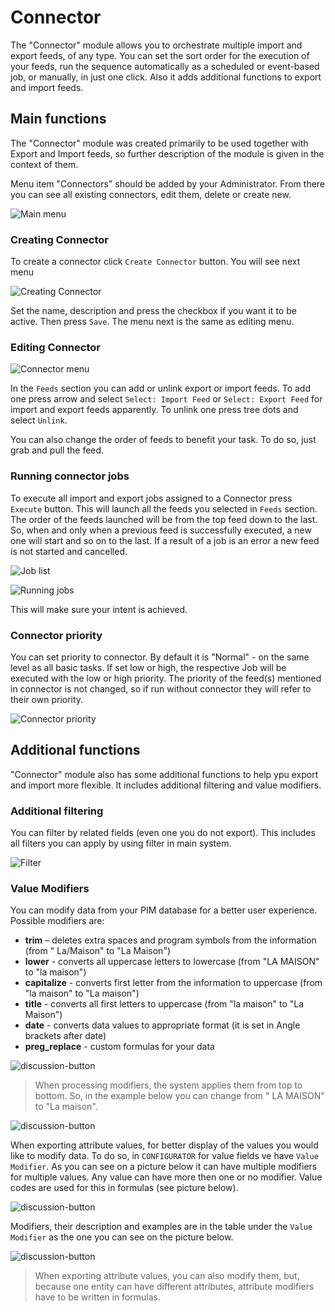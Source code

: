 # Connector

The "Connector" module allows you to orchestrate multiple import and export feeds, of any type. You can set the sort order for the execution of your feeds, run the sequence automatically as a scheduled or event-based job, or manually, in just one click. Also it adds additional functions to export and import feeds.

## Main functions

The "Connector" module was created primarily to be used together with Export and Import feeds, so further description of the module is given in the context of them.

Menu item "Connectors" should be added by your Administrator. From there you can see all existing connectors, edit them, delete or create new.

![Main menu](_assets/connector/main-menu.png)

### Creating Connector

To create a connector click `Create Connector` button. You will see next menu

![Creating Connector](_assets/connector/creating.png)

Set the name, description and press the checkbox if you want it to be active. Then press `Save`. The menu next is the same as editing menu.

### Editing Connector

![Connector menu](_assets/connector/connector-menu.png)

In the `Feeds` section you can add or unlink export or import feeds. To add one press arrow and select `Select: Import Feed` or `Select: Export Feed` for import and export feeds apparently. To unlink one press tree dots and select `Unlink`.

You can also change the order of feeds to benefit your task. To do so, just grab and pull the feed.

### Running connector jobs

<!-- TODO помоєму рома зробив, що зараз виконання може продовжитись, навіть, якщо попередній фід виконався з помилкою, це треба доописати -->
To execute all import and export jobs assigned to a Connector press `Execute` button. This will launch all the feeds you selected in `Feeds` section. The order of the feeds launched will be from the top feed down to the last. So, when and only when a previous feed is successfully executed, a new one will start and so on to the last. If a result of a job is an error a new feed is not started and cancelled.

![Job list](_assets/connector/job-list.png)

![Running jobs](_assets/connector/running-jobs.png)

This will make sure your intent is achieved.

### Сonnector priority

You can set priority to connector. By default it is "Normal" - on the same level as all basic tasks. If set low or high, the respective Job will be executed with the low or high priority. The priority of the feed(s) mentioned in connector is not changed, so if run without connector they will refer to their own priority.

![Connector priority](_assets/connector/priority.png)

## Additional functions

"Connector" module also has some additional functions to help ypu export and import more flexible. It includes additional filtering and value modifiers.

### Additional filtering

You can filter by related fields (even one you do not export). This includes all filters you can apply by using filter in main system.

![Filter](_assets/connector/filtering.png)

### Value Modifiers

You can modify data from your PIM database for a better user experience. Possible modifiers are:

- **trim** – deletes extra spaces and program symbols from the information (from " La/Maison" to "La Maison")
- **lower** - converts all uppercase letters to lowercase (from "LA MAISON" to "la maison")
- **capitalize** - converts first letter from the information to uppercase (from "la maison" to "La maison")
- **title** - converts all first letters to uppercase (from "la maison" to "La Maison")
- **date**  - converts data values to appropriate format (it is set in Angle brackets after date)
- **preg_replace** - custom formulas for your data

![discussion-button](_assets/connector/modificators.png)

> When processing modifiers, the system applies them from top to bottom. So, in the example below you can change from " LA MAISON" to "La maison".

![discussion-button](_assets/connector/modificators-next.png)

When exporting attribute values, for better display of the values you would like to modify data. To do so, in `CONFIGURATOR` for value fields ve have `Value Modifier`. As you can see on a picture below it can have multiple modifiers for multiple values. Any value can have more then one or no modifier. Value codes are used for this in formulas (see picture below).

![discussion-button](_assets/product-attribute-value/product-attribute-value.png)

Modifiers, their description and examples are in the table under the `Value Modifier` as the one you can see on the picture below.

![discussion-button](_assets/product-attribute-value/product-attribute-value-next.png)

> When exporting attribute values, you can also modify them, but, because one entity can have different attributes, attribute modifiers have to be written in formulas.


